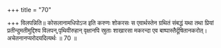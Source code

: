 +++
title = "70"

+++
विलपन्निति॥ कोसलानामधिपोऽज इति करुणः शोकरसः स एवार्थस्तेन ग्रथितं संबद्धं यथा तथा प्रियां प्रतीन्दुमतीमुद्दिश्य विलपन्,पृथिवीरुहान् वृक्षानपि स्रुताः शाखारसा मकरन्दा एव बाष्पास्तैर्दूषितानकरोत्। अचेतनानप्यरोदयदित्यर्थः ॥ 70 ॥